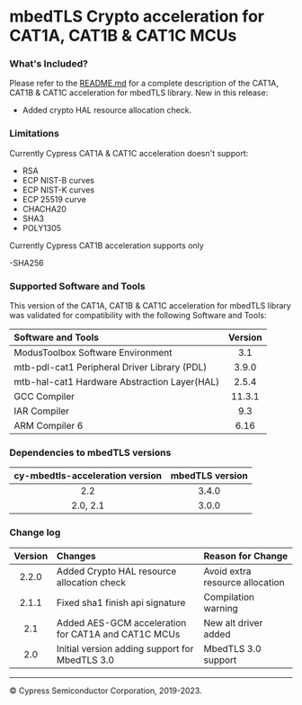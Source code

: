 # mbedTLS Crypto acceleration for CAT1A, CAT1B & CAT1C MCUs

### What's Included?
Please refer to the [README.md](./README.md) for a complete description of the CAT1A, CAT1B & CAT1C acceleration for mbedTLS library.
New in this release:

* Added crypto HAL resource allocation check.

### Limitations
Currently Cypress CAT1A & CAT1C acceleration doesn't support:

- RSA
- ECP NIST-B curves
- ECP NIST-K curves
- ECP 25519 curve
- CHACHA20
- SHA3
- POLY1305

Currently Cypress CAT1B acceleration supports only

-SHA256


### Supported Software and Tools
This version of the CAT1A, CAT1B & CAT1C acceleration for mbedTLS library was validated for compatibility with the following Software and Tools:

| Software and Tools                                      | Version   |
| :---                                                    | :-------: |
| ModusToolbox Software Environment                       | 3.1       |
| mtb-pdl-cat1  Peripheral Driver Library (PDL)           | 3.9.0     |
| mtb-hal-cat1 Hardware Abstraction Layer(HAL)            | 2.5.4     |
| GCC Compiler                                            | 11.3.1    |
| IAR Compiler                                            | 9.3       |
| ARM Compiler 6                                          | 6.16      |

### Dependencies to mbedTLS versions
| cy-mbedtls-acceleration version                             | mbedTLS version |
| :---:                                                       | :----:  |
| 2.2											              | 3.4.0   |
| 2.0, 2.1 												      | 3.0.0   |


### Change log

| Version |	Changes                                             | Reason for Change |
| :----:  |	:---                                                | :----             |
| 2.2.0   |	Added Crypto HAL resource allocation check|	 Avoid extra resource allocation |
| 2.1.1   |	Fixed sha1 finish api signature|	 Compilation warning  |
| 2.1   |	Added AES-GCM acceleration for CAT1A and CAT1C MCUs | New alt driver added |
| 2.0   |	Initial version adding support for MbedTLS 3.0      | MbedTLS 3.0 support |


---
© Cypress Semiconductor Corporation, 2019-2023.
